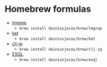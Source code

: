 #  Homebrew formulas 

- [lmgrep](https://github.com/dainiusjocas/lucene-grep)
  - `brew install dainiusjocas/brew/lmgrep`
- [ket](https://github.com/vinted/kafka-elasticsearch-tool)
  - `brew install dainiusjocas/brew/ket`
- [clj-jq](https://github.com/dainiusjocas/clj-jq)
  - `brew install dainiusjocas/brew/clj-jq`
- [ESQL](https://github.com/dainiusjocas/elasticsearch-sql)
  - `brew install dainiusjocas/brew/esql`
